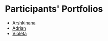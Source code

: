 # Participants' Portfolios

* [Arshkinana](https://github.com/arshkinana/aws-course)
* [Adrian](https://github.com/AdrianM10/aws-amplify-flutter)
* [Violeta](https://github.com/teamup4highered/aaaf-course)